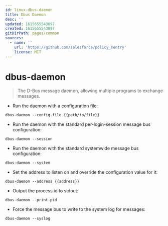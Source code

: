 ```yaml
---
id: linux.dbus-daemon
title: Dbus Daemon
desc: ''
updated: 1615655543097
created: 1615655543097
gitDirPath: pages/common
sources:
  - name: ''
    url: 'https://github.com/salesforce/policy_sentry'
    license: MIT
---
```

# dbus-daemon

> The D-Bus message daemon, allowing multiple programs to exchange messages.

- Run the daemon with a configuration file:

`dbus-daemon --config-file {{path/to/file}}`

- Run the daemon with the standard per-login-session message bus configuration:

`dbus-daemon --session`

- Run the daemon with the standard systemwide message bus configuration:

`dbus-daemon --system`

- Set the address to listen on and override the configuration value for it:

`dbus-daemon --address {{address}}`

- Output the process id to stdout:

`dbus-daemon --print-pid`

- Force the message bus to write to the system log for messages:

`dbus-daemon --syslog`

